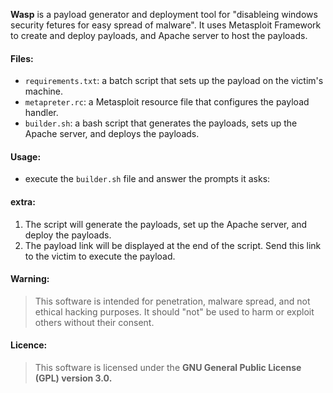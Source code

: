 **Wasp** is a payload generator and deployment tool for "disableing windows security fetures for easy spread of malware". It uses Metasploit Framework to create and deploy payloads, and Apache server to host the payloads.

#### **Files**:
* `requirements.txt`: a batch script that sets up the payload on the victim's machine.
* `metapreter.rc`: a Metasploit resource file that configures the payload handler.
* `builder.sh`: a bash script that generates the payloads, sets up the Apache server, and deploys the payloads.

#### **Usage**:
* execute the `builder.sh` file and answer the prompts it asks:

#### **extra**:
1. The script will generate the payloads, set up the Apache server, and deploy the payloads.
2. The payload link will be displayed at the end of the script. Send this link to the victim to execute the payload.

#### **Warning**:
> This software is intended for penetration, malware spread, and not ethical hacking purposes. It should "not" be used to harm or exploit others without their consent.

#### **Licence**:
> This software is licensed under the **GNU General Public License (GPL) version 3.0.**

